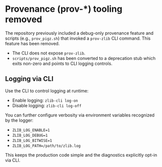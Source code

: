 # Provenance (prov-*) tooling removed

The repository previously included a debug-only provenance feature and scripts (e.g., `prov_pigz.sh`) that invoked a `prov-zlib` CLI command. This feature has been removed.

- The CLI does not expose `prov-zlib`.
- `scripts/prov_pigz.sh` has been converted to a deprecation stub which exits non-zero and points to CLI logging controls.

## Logging via CLI
Use the CLI to control logging at runtime:

- Enable logging: `zlib-cli log-on`
- Disable logging: `zlib-cli log-off`

You can further configure verbosity via environment variables recognized by the logger:
- `ZLIB_LOG_ENABLE=1`
- `ZLIB_LOG_DEBUG=1`
- `ZLIB_LOG_BITWISE=1`
- `ZLIB_LOG_PATH=/path/to/zlib.log`

This keeps the production code simple and the diagnostics explicitly opt-in via CLI.
